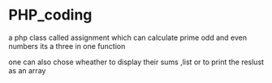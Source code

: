 # PHP_coding

a php class called assignment which can calculate prime odd and even numbers 
its a three in one function

one can also chose wheather to display their sums ,list or to print the reslust as an array

